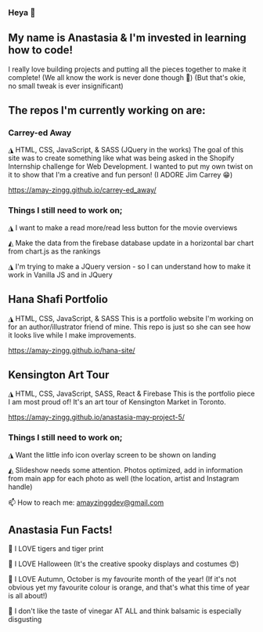 ### Heya 👋

## My name is Anastasia & I'm invested in learning how to code!

I really love building projects and putting all the pieces together to make it complete! (We all know the work is never done though 🤪) (But that's okie, no small tweak is ever insignificant) 

## The repos I'm currently working on are: 

### Carrey-ed Away
◮ HTML, CSS, JavaScript, & SASS (JQuery in the works)
The goal of this site was to create something like what was being asked in the Shopify Internship challenge for Web Development. I wanted to put my own twist on it to show that I'm a creative and fun person! (I ADORE Jim Carrey 😁)

https://amay-zingg.github.io/carrey-ed_away/

### Things I still need to work on; 

◮ I want to make a read more/read less button for the movie overviews

◭ Make the data from the firebase database update in a horizontal bar chart from chart.js as the rankings

◮ I'm trying to make a JQuery version - so I can understand how to make it work in Vanilla JS and in JQuery

## Hana Shafi Portfolio
◮ HTML, CSS, JavaScript, & SASS
This is a portfolio website I'm working on for an author/illustrator friend of mine. This repo is just so she can see how it looks live while I make improvements.

https://amay-zingg.github.io/hana-site/

## Kensington Art Tour
◮ HTML, CSS, JavaScript, SASS, React & Firebase
This is the portfolio piece I am most proud of! It's an art tour of Kensington Market in Toronto. 

https://amay-zingg.github.io/anastasia-may-project-5/

### Things I still need to work on;

◮ Want the little info icon overlay screen to be shown on landing 

◭ Slideshow needs some attention. Photos optimized, add in information from main app for each photo as well (the location, artist and Instagram handle) 

📫 How to reach me: amayzinggdev@gmail.com

## Anastasia Fun Facts!

🐅 I LOVE tigers and tiger print

🎃 I LOVE Halloween (It's the creative spooky displays and costumes 😍)

🍁 I LOVE Autumn, October is my favourite month of the year! (If it's not obvious yet my favourite colour is orange, and that's what this time of year is all about!)

🤢 I don't like the taste of vinegar AT ALL and think balsamic is especially disgusting
